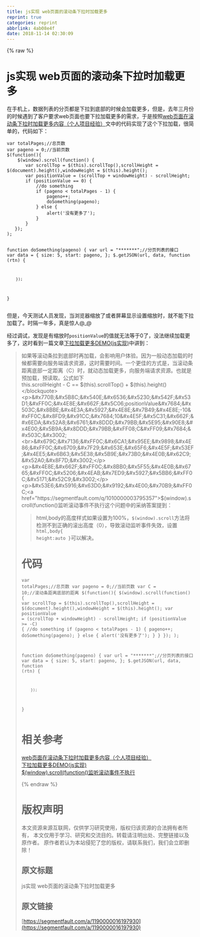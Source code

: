 ```yaml
---
title: js实现 web页面的滚动条下拉时加载更多
reprint: true
categories: reprint
abbrlink: 4ab08e4f
date: 2018-11-14 02:30:09
---
```


{% raw %}
<h1>js&#x5B9E;&#x73B0; web&#x9875;&#x9762;&#x7684;&#x6EDA;&#x52A8;&#x6761;&#x4E0B;&#x62C9;&#x65F6;&#x52A0;&#x8F7D;&#x66F4;&#x591A;</h1><p>&#x5728;&#x624B;&#x673A;&#x4E0A;&#xFF0C;&#x6570;&#x636E;&#x5217;&#x8868;&#x7684;&#x5206;&#x9875;&#x90FD;&#x662F;&#x4E0B;&#x62C9;&#x5230;&#x5E95;&#x90E8;&#x7684;&#x65F6;&#x5019;&#x4F1A;&#x52A0;&#x8F7D;&#x66F4;&#x591A;&#xFF0C;&#x4F46;&#x662F;&#xFF0C;&#x53BB;&#x5E74;&#x4E09;&#x6708;&#x4EFD;&#x7684;&#x65F6;&#x5019;&#x9047;&#x5230;&#x4E86;&#x5BA2;&#x6237;&#x8981;&#x6C42;web&#x9875;&#x9762;&#x4E5F;&#x8981;&#x4E0B;&#x62C9;&#x52A0;&#x8F7D;&#x66F4;&#x591A;&#x7684;&#x9700;&#x6C42;&#xFF0C;&#x4E8E;&#x662F;&#x6309;&#x7167;<a href="http://www.aichengxu.com/other/10990264.htm" rel="nofollow noreferrer">web&#x9875;&#x9762;&#x5728;&#x6EDA;&#x52A8;&#x6761;&#x4E0B;&#x62C9;&#x65F6;&#x52A0;&#x8F7D;&#x66F4;&#x591A;&#x5185;&#x5BB9;&#xFF08;&#x4E2A;&#x4EBA;&#x9879;&#x76EE;&#x7ECF;&#x9A8C;&#xFF09;</a>&#x6587;&#x4E2D;&#x7684;&#x4EE3;&#x7801;&#x5B9E;&#x73B0;&#x4E86;&#x8FD9;&#x4E2A;&#x4E0B;&#x62C9;&#x52A0;&#x8F7D;&#xFF0C;&#x5F88;&#x7B80;&#x5355;&#x7684;&#xFF0C;&#x4EE3;&#x7801;&#x5982;&#x4E0B;&#xFF1A;</p><pre><code>var totalPages;//&#x603B;&#x9875;&#x6570;
var pageno = 0;//&#x5F53;&#x524D;&#x9875;&#x6570;
$(function(){
    $(window).scroll(function() {
       var scrollTop = $(this).scrollTop(),scrollHeight = $(document).height(),windowHeight = $(this).height();
       var positionValue = (scrollTop + windowHeight) - scrollHeight;
       if (positionValue == 0) {
           //do something
           if (pageno &lt; totalPages - 1) {
               pageno++;
               doSomething(pageno);
           } else {
               alert(&apos;&#x6CA1;&#x6709;&#x66F4;&#x591A;&#x4E86;&apos;);
           }
       }
   });
);
 
function doSomething(pageno) {
        var url = &quot;*******&quot;;//&#x5206;&#x9875;&#x5217;&#x8868;&#x7684;&#x63A5;&#x53E3;
        var data = {
                size: 5,
                start: pageno,
        };
        $.getJSON(url, data, function (rtn) {
                
        });
}</code></pre><p>&#x4F46;&#x662F;&#xFF0C;&#x4ECA;&#x5929;&#x6D4B;&#x8BD5;&#x4EBA;&#x5458;&#x53D1;&#x73B0;&#xFF0C;&#x5F53;&#x6D4F;&#x89C8;&#x5668;&#x7F29;&#x653E;&#x4E86;&#x6216;&#x8005;&#x5C4F;&#x5E55;&#x663E;&#x793A;&#x8BBE;&#x7F6E;&#x7F29;&#x653E;&#x65F6;&#xFF0C;&#x5C31;&#x4E0D;&#x80FD;&#x4E0B;&#x62C9;&#x52A0;&#x8F7D;&#x4E86;&#x3002;&#x65F6;&#x9694;&#x4E00;&#x5E74;&#x591A;&#xFF0C;&#x771F;&#x662F;&#x60CA;&#x4EBA;@_@</p><p>&#x7ECF;&#x8FC7;&#x8C03;&#x8BD5;&#xFF0C;&#x53D1;&#x73B0;&#x662F;&#x6709;&#x7F29;&#x653E;&#x65F6;<code>positionValue</code>&#x7684;&#x503C;&#x5C31;&#x65E0;&#x6CD5;&#x7B49;&#x4E8E;0&#x4E86;&#xFF0C;&#x6CA1;&#x6CD5;&#x7EE7;&#x7EED;&#x52A0;&#x8F7D;&#x66F4;&#x591A;&#x4E86;&#xFF0C;&#x8FD9;&#x65F6;&#x770B;&#x5230;&#x4E00;&#x7BC7;&#x6587;&#x7AE0;<a href="https://blog.csdn.net/bruce128/article/details/49924257" rel="nofollow noreferrer">&#x4E0B;&#x62C9;&#x52A0;&#x8F7D;&#x66F4;&#x591A;DEMO(js&#x5B9E;&#x73B0;)</a>&#x4E2D;&#x8BB2;&#x5230;&#xFF1A;</p><blockquote>&#x5982;&#x679C;&#x7B49;&#x6EDA;&#x52A8;&#x6761;&#x62C9;&#x5230;&#x5E95;&#x90E8;&#x65F6;&#x518D;&#x52A0;&#x8F7D;&#xFF0C;&#x4F1A;&#x5F71;&#x54CD;&#x7528;&#x6237;&#x4F53;&#x9A8C;&#x3002;&#x56E0;&#x4E3A;&#x4E00;&#x822C;&#x52A8;&#x6001;&#x52A0;&#x8F7D;&#x7684;&#x65F6;&#x5019;&#x90FD;&#x9700;&#x8981;&#x5411;&#x670D;&#x52A1;&#x7AEF;&#x8BF7;&#x6C42;&#x8D44;&#x6E90;&#xFF0C;&#x8FD9;&#x65F6;&#x9700;&#x8981;&#x65F6;&#x95F4;&#x3002;&#x4E00;&#x4E2A;&#x66F4;&#x4F73;&#x7684;&#x65B9;&#x5F0F;&#x662F;&#xFF0C;&#x5F53;&#x6EDA;&#x52A8;&#x6761;&#x8DDD;&#x79BB;&#x5E95;&#x90E8;&#x4E00;&#x5B9A;&#x8DDD;&#x79BB;&#xFF08;C&#xFF09;&#x65F6;&#xFF0C;&#x5C31;&#x52A8;&#x6001;&#x52A0;&#x8F7D;&#x66F4;&#x591A;&#xFF0C;&#x5411;&#x670D;&#x52A1;&#x7AEF;&#x8BF7;&#x6C42;&#x8D44;&#x6E90;&#x3002;&#x4E5F;&#x5C31;&#x662F;&#x9884;&#x52A0;&#x8F7D;&#xFF0C;&#x9884;&#x8BFB;&#x53D6;&#x3002;&#x516C;&#x5F0F;&#x5982;&#x4E0B;<br>this.scrollHeight - C == $(this).scrollTop() + $(this).height()</blockquote><p>&#x770B;&#x5B8C;&#x540E;&#x6536;&#x5230;&#x542F;&#x53D1;&#xFF0C;&#x4E8E;&#x662F;&#x5C06;positionValue&#x7684;&#x503C;&#x8BBE;&#x4E3A;&#x5927;&#x4E8E;&#x7B49;&#x4E8E;-10&#xFF0C;&#x8FD9;&#x91CC;&#x7684;10&#x4E5F;&#x5C31;&#x662F;&#x6EDA;&#x52A8;&#x6761;&#x8DDD;&#x79BB;&#x5E95;&#x90E8;&#x4E00;&#x5B9A;&#x8DDD;&#x79BB;&#xFF08;C&#xFF09;&#x7684;&#x503C;&#x3002;<br>&#x679C;&#x7136;&#xFF0C;&#x6CA1;&#x95EE;&#x9898;&#x4E86;&#xFF0C;&#x6709;&#x7F29;&#x653E;&#x65F6;&#x4E5F;&#x53EF;&#x4EE5;&#x6B63;&#x5E38;&#x5B9E;&#x73B0;&#x4E0B;&#x62C9;&#x52A0;&#x8F7D;&#x3002;</p><p>&#x4E8E;&#x662F;&#xFF0C;&#x8BB0;&#x5F55;&#x4E0B;&#x6765;&#xFF0C;&#x5206;&#x4EAB;&#x7ED9;&#x5927;&#x5BB6;&#xFF0C;&#x5171;&#x52C9;&#x3002;</p><p>&#x53E6;&#x5916;&#x63D0;&#x9192;&#x4E00;&#x70B9;&#xFF0C;<a href="https://segmentfault.com/q/1010000003795357">$(window).scroll(function()&#x76D1;&#x542C;&#x6EDA;&#x52A8;&#x4E8B;&#x4EF6;&#x4E0D;&#x6267;&#x884C;</a>&#x8FD9;&#x4E2A;&#x95EE;&#x9898;&#x4E2D;&#x7684;&#x91C7;&#x7EB3;&#x7B54;&#x6848;&#x63D0;&#x5230;&#xFF1A;</p><blockquote>html,body&#x7684;&#x9AD8;&#x5EA6;&#x6837;&#x5F0F;&#x5982;&#x679C;&#x8BBE;&#x7F6E;&#x4E3A;100%&#xFF0C;<code>$(window).scroll</code>&#x65B9;&#x6CD5;&#x5C06;&#x68C0;&#x6D4B;&#x4E0D;&#x5230;&#x6B63;&#x786E;&#x7684;&#x6EDA;&#x51FA;&#x9AD8;&#x5EA6;&#xFF08;0&#xFF09;&#xFF0C;&#x5BFC;&#x81F4;&#x6EDA;&#x52A8;&#x76D1;&#x542C;&#x4E8B;&#x4EF6;&#x5931;&#x6548;&#xFF0C;&#x8BBE;&#x7F6E;<code>html,body{ height:auto }</code>&#x53EF;&#x4EE5;&#x89E3;&#x51B3;&#x3002;</blockquote><h1>&#x4EE3;&#x7801;</h1><pre><code>var totalPages;//&#x603B;&#x9875;&#x6570;
var pageno = 0;//&#x5F53;&#x524D;&#x9875;&#x6570;
var C = 10;//&#x6EDA;&#x52A8;&#x6761;&#x8DDD;&#x79BB;&#x5E95;&#x90E8;&#x7684;&#x8DDD;&#x79BB;
$(function(){
    $(window).scroll(function() {
       var scrollTop = $(this).scrollTop(),scrollHeight = $(document).height(),windowHeight = $(this).height();
       var positionValue = (scrollTop + windowHeight) - scrollHeight;
       if (positionValue &gt;= -C) {
           //do something
           if (pageno &lt; totalPages - 1) {
               pageno++;
               doSomething(pageno);
           } else {
               alert(&apos;&#x6CA1;&#x6709;&#x66F4;&#x591A;&#x4E86;&apos;);
           }
       }
   });
);
 
function doSomething(pageno) {
        var url = &quot;*******&quot;;//&#x5206;&#x9875;&#x5217;&#x8868;&#x7684;&#x63A5;&#x53E3;
        var data = {
                size: 5,
                start: pageno,
        };
        $.getJSON(url, data, function (rtn) {
                
        });
}</code></pre><h1>&#x76F8;&#x5173;&#x53C2;&#x8003;</h1><p><a href="http://www.aichengxu.com/other/10990264.htm" rel="nofollow noreferrer">web&#x9875;&#x9762;&#x5728;&#x6EDA;&#x52A8;&#x6761;&#x4E0B;&#x62C9;&#x65F6;&#x52A0;&#x8F7D;&#x66F4;&#x591A;&#x5185;&#x5BB9;&#xFF08;&#x4E2A;&#x4EBA;&#x9879;&#x76EE;&#x7ECF;&#x9A8C;&#xFF09;</a><br><a href="https://blog.csdn.net/bruce128/article/details/49924257" rel="nofollow noreferrer">&#x4E0B;&#x62C9;&#x52A0;&#x8F7D;&#x66F4;&#x591A;DEMO(js&#x5B9E;&#x73B0;)</a><br><a href="https://segmentfault.com/q/1010000003795357">$(window).scroll(function()&#x76D1;&#x542C;&#x6EDA;&#x52A8;&#x4E8B;&#x4EF6;&#x4E0D;&#x6267;&#x884C;</a></p>
{% endraw %}

# 版权声明
本文资源来源互联网，仅供学习研究使用，版权归该资源的合法拥有者所有，
本文仅用于学习、研究和交流目的。转载请注明出处、完整链接以及原作者。
原作者若认为本站侵犯了您的版权，请联系我们，我们会立即删除！

## 原文标题
js实现 web页面的滚动条下拉时加载更多

## 原文链接
[https://segmentfault.com/a/1190000016197930](https://segmentfault.com/a/1190000016197930)

